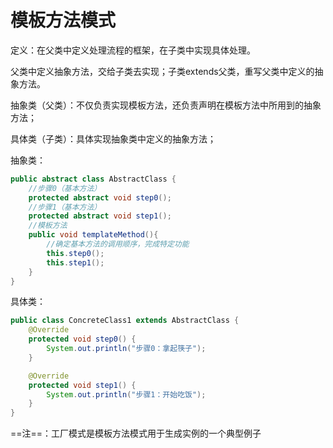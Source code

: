 # 模板方法模式

定义：在父类中定义处理流程的框架，在子类中实现具体处理。  

父类中定义抽象方法，交给子类去实现；子类extends父类，重写父类中定义的抽象方法。 

抽象类（父类）：不仅负责实现模板方法，还负责声明在模板方法中所用到的抽象方法；

具体类（子类）：具体实现抽象类中定义的抽象方法；

抽象类：

```java
public abstract class AbstractClass {
    //步骤0（基本方法）
    protected abstract void step0();
    //步骤1（基本方法）
    protected abstract void step1();
    //模板方法
    public void templateMethod(){
        //确定基本方法的调用顺序，完成特定功能
        this.step0();
        this.step1();
    }
}
```

具体类：

```java
public class ConcreteClass1 extends AbstractClass {
    @Override
    protected void step0() {
        System.out.println("步骤0：拿起筷子");
    }

    @Override
    protected void step1() {
        System.out.println("步骤1：开始吃饭");
    }
}
```

==注==：工厂模式是模板方法模式用于生成实例的一个典型例子